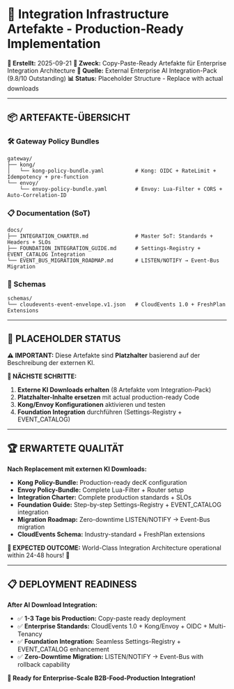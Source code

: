 # 🔗 Integration Infrastructure Artefakte - Production-Ready Implementation

**📅 Erstellt:** 2025-09-21
**🎯 Zweck:** Copy-Paste-Ready Artefakte für Enterprise Integration Architecture
**👤 Quelle:** External Enterprise AI Integration-Pack (9.8/10 Outstanding)
**📊 Status:** Placeholder Structure - Replace with actual downloads

---

## 📦 **ARTEFAKTE-ÜBERSICHT**

### **🛠️ Gateway Policy Bundles**
```
gateway/
├── kong/
│   └── kong-policy-bundle.yaml          # Kong: OIDC + RateLimit + Idempotency + pre-function
└── envoy/
    └── envoy-policy-bundle.yaml         # Envoy: Lua-Filter + CORS + Auto-Correlation-ID
```

### **📋 Documentation (SoT)**
```
docs/
├── INTEGRATION_CHARTER.md               # Master SoT: Standards + Headers + SLOs
├── FOUNDATION_INTEGRATION_GUIDE.md      # Settings-Registry + EVENT_CATALOG Integration
└── EVENT_BUS_MIGRATION_ROADMAP.md       # LISTEN/NOTIFY → Event-Bus Migration
```

### **🔧 Schemas**
```
schemas/
└── cloudevents-event-envelope.v1.json   # CloudEvents 1.0 + FreshPlan Extensions
```

---

## 🚨 **PLACEHOLDER STATUS**

**⚠️ IMPORTANT:** Diese Artefakte sind **Platzhalter** basierend auf der Beschreibung der externen KI.

**🎯 NÄCHSTE SCHRITTE:**
1. **Externe KI Downloads erhalten** (8 Artefakte vom Integration-Pack)
2. **Platzhalter-Inhalte ersetzen** mit actual production-ready Code
3. **Kong/Envoy Konfigurationen** aktivieren und testen
4. **Foundation Integration** durchführen (Settings-Registry + EVENT_CATALOG)

---

## 🏆 **ERWARTETE QUALITÄT**

**Nach Replacement mit externen KI Downloads:**
- **Kong Policy-Bundle:** Production-ready decK configuration
- **Envoy Policy-Bundle:** Complete Lua-Filter + Router setup
- **Integration Charter:** Complete production standards + SLOs
- **Foundation Guide:** Step-by-step Settings-Registry + EVENT_CATALOG integration
- **Migration Roadmap:** Zero-downtime LISTEN/NOTIFY → Event-Bus migration
- **CloudEvents Schema:** Industry-standard + FreshPlan extensions

**🎯 EXPECTED OUTCOME:** World-Class Integration Architecture operational within 24-48 hours! 🚀

---

## 📋 **DEPLOYMENT READINESS**

**After AI Download Integration:**
- ✅ **1-3 Tage bis Production:** Copy-paste ready deployment
- ✅ **Enterprise Standards:** CloudEvents 1.0 + Kong/Envoy + OIDC + Multi-Tenancy
- ✅ **Foundation Integration:** Seamless Settings-Registry + EVENT_CATALOG enhancement
- ✅ **Zero-Downtime Migration:** LISTEN/NOTIFY → Event-Bus with rollback capability

**🚀 Ready for Enterprise-Scale B2B-Food-Production Integration!**